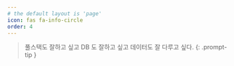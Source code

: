 ```yaml
---
# the default layout is 'page'
icon: fas fa-info-circle
order: 4
---
```


> 풀스택도 잘하고 싶고 DB 도 잘하고 싶고 데이터도 잘 다루고 싶다.
{: .prompt-tip }
